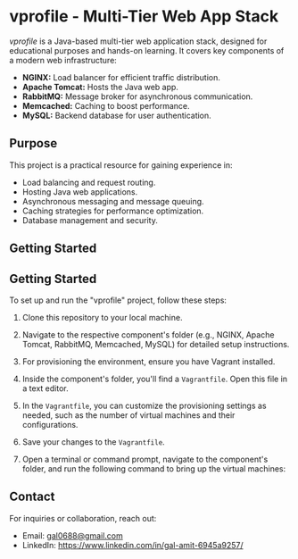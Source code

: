 # vprofile - Multi-Tier Web App Stack

*vprofile* is a Java-based multi-tier web application stack, designed for educational purposes and hands-on learning. It covers key components of a modern web infrastructure:

- **NGINX:** Load balancer for efficient traffic distribution.
- **Apache Tomcat:** Hosts the Java web app.
- **RabbitMQ:** Message broker for asynchronous communication.
- **Memcached:** Caching to boost performance.
- **MySQL:** Backend database for user authentication.

## Purpose

This project is a practical resource for gaining experience in:

- Load balancing and request routing.
- Hosting Java web applications.
- Asynchronous messaging and message queuing.
- Caching strategies for performance optimization.
- Database management and security.

## Getting Started

## Getting Started

To set up and run the "vprofile" project, follow these steps:

1. Clone this repository to your local machine.

2. Navigate to the respective component's folder (e.g., NGINX, Apache Tomcat, RabbitMQ, Memcached, MySQL) for detailed setup instructions.

3. For provisioning the environment, ensure you have Vagrant installed.

4. Inside the component's folder, you'll find a `Vagrantfile`. Open this file in a text editor.

5. In the `Vagrantfile`, you can customize the provisioning settings as needed, such as the number of virtual machines and their configurations.

6. Save your changes to the `Vagrantfile`.

7. Open a terminal or command prompt, navigate to the component's folder, and run the following command to bring up the virtual machines:

## Contact

For inquiries or collaboration, reach out:

- Email: gal0688@gmail.com
- LinkedIn: https://www.linkedin.com/in/gal-amit-6945a9257/
